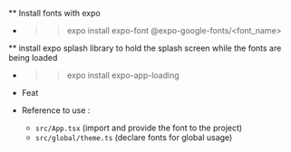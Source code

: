 ** Install fonts with expo
- >> expo install expo-font @expo-google-fonts/<font_name>

** install expo splash library to hold the splash screen while the fonts are being loaded
- >> expo install expo-app-loading

* Feat
- Reference to use <fonts>:
    - `src/App.tsx` (import and provide the font to the project)
    - `src/global/theme.ts` (declare fonts for global usage)
